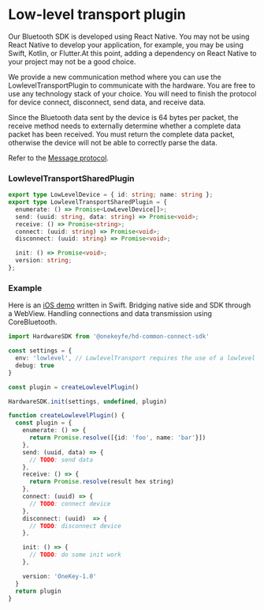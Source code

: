 # Low-level transport plugin

Our Bluetooth SDK is developed using React Native. You may not be using React Native to develop your application, for example, you may be using Swift, Kotlin, or Flutter.At this point, adding a dependency on React Native to your project may not be a good choice.

We provide a new communication method where you can use the LowlevelTransportPlugin to communicate with the hardware. You are free to use any technology stack of your choice. You will need to finish the protocol for device connect, disconnect, send data, and receive data.

Since the Bluetooth data sent by the device is 64 bytes per packet, the receive method needs to externally determine whether a complete data packet has been received. You must return the complete data packet, otherwise the device will not be able to correctly parse the data.

Refer to the [Message protocol](onekey-message-protocol.md).

### LowlevelTransportSharedPlugin

```typescript
export type LowLevelDevice = { id: string; name: string };
export type LowlevelTransportSharedPlugin = {
  enumerate: () => Promise<LowLevelDevice[]>;
  send: (uuid: string, data: string) => Promise<void>;
  receive: () => Promise<string>;
  connect: (uuid: string) => Promise<void>;
  disconnect: (uuid: string) => Promise<void>;

  init: () => Promise<void>;
  version: string;
};
```

### Example

Here is an [iOS demo](https://github.com/originalix/Hardware-Lowlevel-Communicate) written in Swift. Bridging native side and SDK through a WebView. Handling connections and data transmission using CoreBluetooth.

```typescript
import HardwareSDK from '@onekeyfe/hd-common-connect-sdk'

const settings = {
  env: 'lowlevel', // LowlevelTransport requires the use of a lowlevel environment to be enabled.
  debug: true 
}

const plugin = createLowlevelPlugin()

HardwareSDK.init(settings, undefined, plugin)

function createLowlevelPlugin() {
  const plugin = {
    enumerate: () => {
      return Promise.resolve([{id: 'foo', name: 'bar'}])
    },
    send: (uuid, data) => {
      // TODO: send data
    },
    receive: () => {
      return Promise.resolve(result hex string)
    },
    connect: (uuid) => {
      // TODO: connect device
    },
    disconnect: (uuid)  => {
      // TODO: disconnect device
    },

    init: () => {
      // TODO: do some init work
    },

    version: 'OneKey-1.0'
  }
  return plugin
}
```
